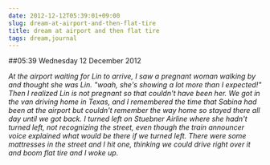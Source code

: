 ```yaml
---
date: 2012-12-12T05:39:01+09:00
slug: dream-at-airport-and-then-flat-tire
title: dream at airport and then flat tire
tags: dream,journal
---
```


##05:39 Wednesday 12 December 2012

_At the airport waiting for Lin to arrive, I saw a pregnant woman walking by and thought she was Lin. "woah, she's showing a lot more than I expected!" Then I realized Lin is not pregnant so that couldn't have been her. We got in the van driving home in Texas, and I remembered the time that Sabina had been at the airport but couldn't remember the way home so stayed there all day until we got back. I turned left on Stuebner Airline where she hadn't turned left, not recognizing the street, even though the train announcer voice explained what would be there if we turned left. There were some mattresses in the street and I hit one, thinking we could drive right over it and boom flat tire and I woke up._
